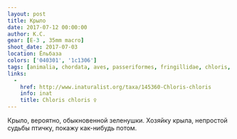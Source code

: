 ```yaml
---
layout: post
title: Крыло
date: 2017-07-12 00:00:00
author: К.С.
gear: [E-3 , 35mm macro]
shoot_date: 2017-07-03
location: Ёльбаза
colors: ['040301', '1c1306']
tags: [animalia, chordata, aves, passeriformes, fringillidae, chloris, chloris chloris]
links:
  -
    href: http://www.inaturalist.org/taxa/145360-Chloris-chloris
    info: inat
    title: Chloris chloris ♀
---
```

Крыло, вероятно, обыкновенной зеленушки. Хозяйку крыла, непростой судьбы птичку, покажу как-нибудь потом.
